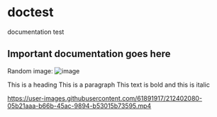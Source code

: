 # doctest
documentation test

## Important documentation goes here

Random image:
![image](https://user-images.githubusercontent.com/61891917/195486224-c7f4c9d7-716b-4553-8f31-f816824293d8.png)

This is a heading
This is a paragraph
This text is bold and this is italic


https://user-images.githubusercontent.com/61891917/212402080-05b21aaa-b66b-45ac-9894-b53015b73595.mp4

